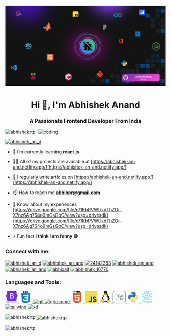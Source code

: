 ![logo](https://github.com/Abhishekrtp/Abhishekrtp/blob/main/Cover.png)
<h1 align="center">Hi 👋, I'm Abhishek Anand</h1>
<h3 align="center">A Passionate Frontend Developer From India</h3>

<img align="right" alt="coding" width="400" src="https://user-images.githubusercontent.com/74038190/219923823-bf1ce878-c6b8-4faa-be07-93e6b1006521.gif">

<p align="left"> <img src="https://komarev.com/ghpvc/?username=abhishekrtp&label=Profile%20views&color=0e75b6&style=flat" alt="abhishekrtp" /> </p>

<p align="left"> <a href="https://twitter.com/abhishek_an_d" target="blank"><img src="https://img.shields.io/twitter/follow/abhishek_an_d?logo=twitter&style=for-the-badge" alt="abhishek_an_d" /></a> </p>

- 🌱 I’m currently learning **react.js**

- 👨‍💻 All of my projects are available at [https://abhishek-an-and.netlify.app/](https://abhishek-an-and.netlify.app/)

- 📝 I regularly write articles on [https://abhishek-an-and.netlify.app/](https://abhishek-an-and.netlify.app/)

- 📫 How to reach me **abhibpr@gmail.com**

- 📄 Know about my experiences [https://drive.google.com/file/d/1KbPVWUkdThZOr-X7nz6Ag764o9mGsGoO/view?usp=drivesdk](https://drive.google.com/file/d/1KbPVWUkdThZOr-X7nz6Ag764o9mGsGoO/view?usp=drivesdk)

- ⚡ Fun fact **I think i am funny 😄**

<h3 align="left">Connect with me:</h3>
<p align="left">
<a href="https://twitter.com/abhishek_an_d" target="blank"><img align="center" src="https://raw.githubusercontent.com/rahuldkjain/github-profile-readme-generator/master/src/images/icons/Social/twitter.svg" alt="abhishek_an_d" height="30" width="40" /></a>
<a href="https://linkedin.com/in/abhishek_an_and" target="blank"><img align="center" src="https://raw.githubusercontent.com/rahuldkjain/github-profile-readme-generator/master/src/images/icons/Social/linked-in-alt.svg" alt="abhishek_an_and" height="30" width="40" /></a>
<a href="https://stackoverflow.com/users/24142363" target="blank"><img align="center" src="https://raw.githubusercontent.com/rahuldkjain/github-profile-readme-generator/master/src/images/icons/Social/stack-overflow.svg" alt="24142363" height="30" width="40" /></a>
<a href="https://instagram.com/abhishek_an_and" target="blank"><img align="center" src="https://raw.githubusercontent.com/rahuldkjain/github-profile-readme-generator/master/src/images/icons/Social/instagram.svg" alt="abhishek_an_and" height="30" width="40" /></a>
<a href="https://www.youtube.com/c/abhishek_an_and" target="blank"><img align="center" src="https://raw.githubusercontent.com/rahuldkjain/github-profile-readme-generator/master/src/images/icons/Social/youtube.svg" alt="abhishek_an_and" height="30" width="40" /></a>
<a href="https://auth.geeksforgeeks.org/user/abhixalf" target="blank"><img align="center" src="https://raw.githubusercontent.com/rahuldkjain/github-profile-readme-generator/master/src/images/icons/Social/geeks-for-geeks.svg" alt="abhixalf" height="30" width="40" /></a>
<a href="https://discord.gg/abhishek_16770" target="blank"><img align="center" src="https://raw.githubusercontent.com/rahuldkjain/github-profile-readme-generator/master/src/images/icons/Social/discord.svg" alt="abhishek_16770" height="30" width="40" /></a>
</p>

<h3 align="left">Languages and Tools:</h3>
<p align="left"> <a href="https://getbootstrap.com" target="_blank" rel="noreferrer"> <img src="https://raw.githubusercontent.com/devicons/devicon/master/icons/bootstrap/bootstrap-plain-wordmark.svg" alt="bootstrap" width="40" height="40"/> </a> <a href="https://www.w3schools.com/css/" target="_blank" rel="noreferrer"> <img src="https://raw.githubusercontent.com/devicons/devicon/master/icons/css3/css3-original-wordmark.svg" alt="css3" width="40" height="40"/> </a> <a href="https://git-scm.com/" target="_blank" rel="noreferrer"> <img src="https://www.vectorlogo.zone/logos/git-scm/git-scm-icon.svg" alt="git" width="40" height="40"/> </a> <a href="https://gridsome.org/" target="_blank" rel="noreferrer"> <img src="https://www.vectorlogo.zone/logos/gridsome/gridsome-icon.svg" alt="gridsome" width="40" height="40"/> </a> <a href="https://www.w3.org/html/" target="_blank" rel="noreferrer"> <img src="https://raw.githubusercontent.com/devicons/devicon/master/icons/html5/html5-original-wordmark.svg" alt="html5" width="40" height="40"/> </a> <a href="https://developer.mozilla.org/en-US/docs/Web/JavaScript" target="_blank" rel="noreferrer"> <img src="https://raw.githubusercontent.com/devicons/devicon/master/icons/javascript/javascript-original.svg" alt="javascript" width="40" height="40"/> </a> <a href="https://www.linux.org/" target="_blank" rel="noreferrer"> <img src="https://raw.githubusercontent.com/devicons/devicon/master/icons/linux/linux-original.svg" alt="linux" width="40" height="40"/> </a> <a href="https://www.photoshop.com/en" target="_blank" rel="noreferrer"> <img src="https://raw.githubusercontent.com/devicons/devicon/master/icons/photoshop/photoshop-line.svg" alt="photoshop" width="40" height="40"/> </a> <a href="https://www.python.org" target="_blank" rel="noreferrer"> <img src="https://raw.githubusercontent.com/devicons/devicon/master/icons/python/python-original.svg" alt="python" width="40" height="40"/> </a> <a href="https://reactjs.org/" target="_blank" rel="noreferrer"> <img src="https://raw.githubusercontent.com/devicons/devicon/master/icons/react/react-original-wordmark.svg" alt="react" width="40" height="40"/> </a> <a href="https://tailwindcss.com/" target="_blank" rel="noreferrer"> <img src="https://www.vectorlogo.zone/logos/tailwindcss/tailwindcss-icon.svg" alt="tailwind" width="40" height="40"/> </a> <a href="https://www.adobe.com/products/xd.html" target="_blank" rel="noreferrer"> <img src="https://cdn.worldvectorlogo.com/logos/adobe-xd.svg" alt="xd" width="40" height="40"/> </a> </p>

<p><img align="left" src="https://github-readme-stats.vercel.app/api/top-langs?username=abhishekrtp&show_icons=true&locale=en&layout=compact" alt="abhishekrtp" /></p>

<p>&nbsp;<img align="center" src="https://github-readme-stats.vercel.app/api?username=abhishekrtp&show_icons=true&locale=en" alt="abhishekrtp" /></p>

<p><img align="center" src="https://github-readme-streak-stats.herokuapp.com/?user=abhishekrtp&" alt="abhishekrtp" /></p>
